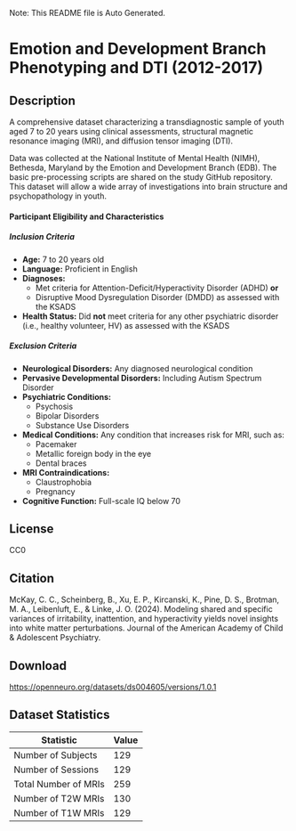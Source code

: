 Note: This README file is Auto Generated.

# Emotion and Development Branch Phenotyping and DTI (2012-2017)

## Description

A comprehensive dataset characterizing a transdiagnostic sample of youth aged 7 to 20 years using clinical assessments, structural magnetic resonance imaging (MRI), and diffusion tensor imaging (DTI).

Data was collected at the National Institute of Mental Health (NIMH), Bethesda, Maryland by the Emotion and Development Branch (EDB). The basic pre-processing scripts are shared on the study GitHub repository. This dataset will allow a wide array of investigations into brain structure and psychopathology in youth.

#### Participant Eligibility and Characteristics

##### Inclusion Criteria

- **Age:** 7 to 20 years old
- **Language:** Proficient in English
- **Diagnoses:**
  - Met criteria for Attention-Deficit/Hyperactivity Disorder (ADHD) **or**
  - Disruptive Mood Dysregulation Disorder (DMDD) as assessed with the KSADS
- **Health Status:** Did **not** meet criteria for any other psychiatric disorder (i.e., healthy volunteer, HV) as assessed with the KSADS

##### Exclusion Criteria

- **Neurological Disorders:** Any diagnosed neurological condition
- **Pervasive Developmental Disorders:** Including Autism Spectrum Disorder
- **Psychiatric Conditions:**
  - Psychosis
  - Bipolar Disorders
  - Substance Use Disorders
- **Medical Conditions:** Any condition that increases risk for MRI, such as:
  - Pacemaker
  - Metallic foreign body in the eye
  - Dental braces
- **MRI Contraindications:**
  - Claustrophobia
  - Pregnancy
- **Cognitive Function:** Full-scale IQ below 70


## License

CC0

## Citation

McKay, C. C., Scheinberg, B., Xu, E. P., Kircanski, K., Pine, D. S., Brotman, M. A., Leibenluft, E., & Linke, J. O. (2024). Modeling shared and specific variances of irritability, inattention, and hyperactivity yields novel insights into white matter perturbations. Journal of the American Academy of Child & Adolescent Psychiatry.

## Download

https://openneuro.org/datasets/ds004605/versions/1.0.1

## Dataset Statistics

| Statistic | Value |
| --- | --- |
| Number of Subjects | 129 |
| Number of Sessions | 129 |
| Total Number of MRIs | 259 |
| Number of T2W MRIs | 130 |
| Number of T1W MRIs | 129 |

